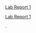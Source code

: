 [Lab Report 1](lab-report-1-week-0.html)

[Lab Report 1](https://<your-username>.github.io/<your-lab-reports-repo>/lab-report-1-week-0.html)

.